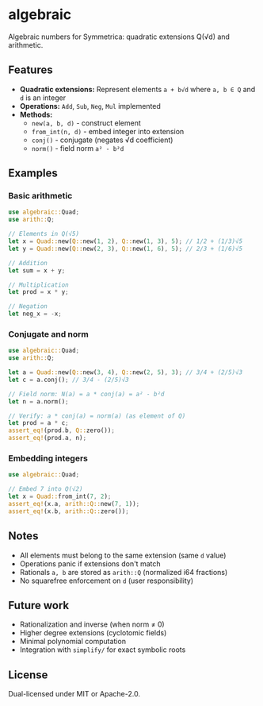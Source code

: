 # algebraic

Algebraic numbers for Symmetrica: quadratic extensions Q(√d) and arithmetic.

## Features

- **Quadratic extensions:** Represent elements `a + b√d` where `a, b ∈ Q` and `d` is an integer
- **Operations:** `Add`, `Sub`, `Neg`, `Mul` implemented
- **Methods:**
  - `new(a, b, d)` - construct element
  - `from_int(n, d)` - embed integer into extension
  - `conj()` - conjugate (negates √d coefficient)
  - `norm()` - field norm `a² - b²d`

## Examples

### Basic arithmetic

```rust
use algebraic::Quad;
use arith::Q;

// Elements in Q(√5)
let x = Quad::new(Q::new(1, 2), Q::new(1, 3), 5); // 1/2 + (1/3)√5
let y = Quad::new(Q::new(2, 3), Q::new(1, 6), 5); // 2/3 + (1/6)√5

// Addition
let sum = x + y;

// Multiplication
let prod = x * y;

// Negation
let neg_x = -x;
```

### Conjugate and norm

```rust
use algebraic::Quad;
use arith::Q;

let a = Quad::new(Q::new(3, 4), Q::new(2, 5), 3); // 3/4 + (2/5)√3
let c = a.conj(); // 3/4 - (2/5)√3

// Field norm: N(a) = a * conj(a) = a² - b²d
let n = a.norm();

// Verify: a * conj(a) = norm(a) (as element of Q)
let prod = a * c;
assert_eq!(prod.b, Q::zero());
assert_eq!(prod.a, n);
```

### Embedding integers

```rust
use algebraic::Quad;

// Embed 7 into Q(√2)
let x = Quad::from_int(7, 2);
assert_eq!(x.a, arith::Q::new(7, 1));
assert_eq!(x.b, arith::Q::zero());
```

## Notes

- All elements must belong to the same extension (same `d` value)
- Operations panic if extensions don't match
- Rationals `a, b` are stored as `arith::Q` (normalized i64 fractions)
- No squarefree enforcement on `d` (user responsibility)

## Future work

- Rationalization and inverse (when norm ≠ 0)
- Higher degree extensions (cyclotomic fields)
- Minimal polynomial computation
- Integration with `simplify/` for exact symbolic roots

## License

Dual-licensed under MIT or Apache-2.0.
